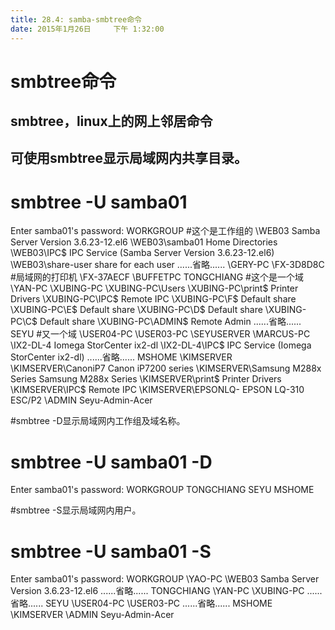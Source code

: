```yaml
---
title: 28.4: samba-smbtree命令
date: 2015年1月26日	 下午 1:32:00
---
```

 
smbtree命令
==================================
## smbtree，linux上的网上邻居命令
## 可使用smbtree显示局域网内共享目录。
# smbtree -U samba01  
Enter samba01's password:
WORKGROUP                           #这个是工作组的
        \\WEB03                         Samba Server Version 3.6.23-12.el6
                \\WEB03\samba01         Home Directories
                \\WEB03\IPC$            IPC Service (Samba Server Version 3.6.23-12.el6)
                \\WEB03\share-user      share for each user
......省略......
        \\GERY-PC
        \\FX-3D8D8C                #局域网的打印机
        \\FX-37AECF
        \\BUFFETPC
TONGCHIANG                          #这个是一个域
        \\YAN-PC
        \\XUBING-PC
                \\XUBING-PC\Users
                \\XUBING-PC\print$              Printer Drivers
                \\XUBING-PC\IPC$                Remote IPC
                \\XUBING-PC\F$                  Default share
                \\XUBING-PC\E$                  Default share
                \\XUBING-PC\D$                  Default share
                \\XUBING-PC\C$                  Default share
                \\XUBING-PC\ADMIN$              Remote Admin
......省略......
SEYU                                #又一个域
        \\USER04-PC
        \\USER03-PC
        \\SEYUSERVER
        \\MARCUS-PC
        \\IX2-DL-4                      Iomega StorCenter ix2-dl
                \\IX2-DL-4\IPC$                 IPC Service (Iomega StorCenter ix2-dl)
......省略......
MSHOME
        \\KIMSERVER
                \\KIMSERVER\CanoniP7            Canon iP7200 series
                \\KIMSERVER\Samsung M288x Series        Samsung M288x Series
                \\KIMSERVER\print$              Printer Drivers
                \\KIMSERVER\IPC$                Remote IPC
                \\KIMSERVER\EPSONLQ-            EPSON LQ-310 ESC/P2
        \\ADMIN                         Seyu-Admin-Acer
 
 
#smbtree -D显示局域网内工作组及域名称。
# smbtree -U samba01 -D
Enter samba01's password:
WORKGROUP
TONGCHIANG
SEYU
MSHOME
 
#smbtree -S显示局域网内用户。
# smbtree -U samba01 -S
Enter samba01's password:
WORKGROUP
        \\YAO-PC
        \\WEB03                         Samba Server Version 3.6.23-12.el6
......省略......
TONGCHIANG
        \\YAN-PC
        \\XUBING-PC
......省略......
SEYU
        \\USER04-PC
        \\USER03-PC
......省略......
MSHOME
        \\KIMSERVER
        \\ADMIN                         Seyu-Admin-Acer
